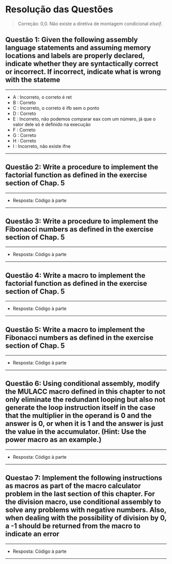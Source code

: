 # Resolução das Questões

> Correção: 0,0. Não existe a diretiva de montagem condicional _elseif_.

## Questão 1: Given the following assembly language statements and assuming memory locations and labels are properly declared, indicate whether they are syntactically correct or incorrect. If incorrect, indicate what is wrong with the stateme

---

* A : Incorreto, o correto é ret
* B : Correto
* C : Incorreto, o correto é ifb sem o ponto
* D : Correto
* E : Incorreto, não podemos comparar eax com um número, já que o valor dele só é definido na execução
* F : Correto
* G : Correto
* H : Correto
* I : Incorreto, não existe ifne

---

## Questão 2: Write a procedure to implement the factorial function as defined in the exercise section of Chap. 5

---

* Resposta: Código à parte

---

## Questão 3: Write a procedure to implement the Fibonacci numbers as defined in the exercise section of Chap. 5

---

* Resposta: Código à parte

---

## Questão 4: Write a macro to implement the factorial function as defined in the exercise section of Chap. 5

---

* Resposta: Código à parte

---

## Questão 5: Write a macro to implement the Fibonacci numbers as defined in the exercise section of Chap. 5

---

* Resposta: Código à parte

---

## Questão 6: Using conditional assembly, modify the MULACC macro defined in this chapter to not only eliminate the redundant looping but also not generate the loop instruction itself in the case that the multiplier in the operand is 0 and the answer is 0, or when it is 1 and the answer is just the value in the accumulator. (Hint: Use the power macro as an example.)

---

* Resposta: Código à parte

---

## Questao 7: Implement the following instructions as macros as part of the macro calculator problem in the last section of this chapter. For the division macro, use conditional assembly to solve any problems with negative numbers. Also, when dealing with the possibility of division by 0, a -1 should be returned from the macro to indicate an error

---

* Resposta: Código à parte

---
